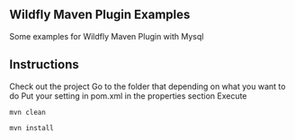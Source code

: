 ## Wildfly Maven Plugin Examples

Some examples for Wildfly Maven Plugin with Mysql

## Instructions
Check out the project 
Go to the folder that depending on what you want to do
Put your setting in pom.xml in the properties section
Execute 

```
mvn clean 
```

```
mvn install 
```

